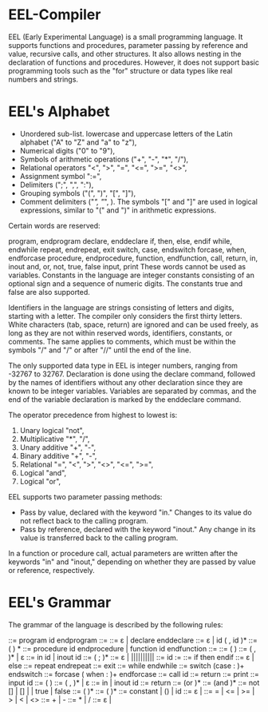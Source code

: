 # EEL-Compiler

EEL (Early Experimental Language) is a small programming language. It supports functions and procedures, parameter passing by reference and value, recursive calls, and other structures. It also allows nesting in the declaration of functions and procedures. However, it does not support basic programming tools such as the "for" structure or data types like real numbers and strings.

# EEL's Alphabet

* Unordered sub-list. lowercase and uppercase letters of the Latin alphabet ("A" to "Z" and "a" to "z"),
* Numerical digits ("0" to "9"),
* Symbols of arithmetic operations ("+", "-", "*", "/"),
* Relational operators "<", ">", "=", "<=", ">=", "<>",
* Assignment symbol ":=",
* Delimiters (";", ",", ":"),
* Grouping symbols ("(", ")", "[", "]"),
* Comment delimiters ("*", "*", \).
The symbols "[" and "]" are used in logical expressions, similar to "(" and ")" in arithmetic expressions.

Certain words are reserved:

program, endprogram
declare, enddeclare
if, then, else, endif
while, endwhile
repeat, endrepeat, exit
switch, case, endswitch
forcase, when, endforcase
procedure, endprocedure, function, endfunction, call, return, in, inout
and, or, not, true, false
input, print
These words cannot be used as variables. Constants in the language are integer constants consisting of an optional sign and a sequence of numeric digits. The constants true and false are also supported.

Identifiers in the language are strings consisting of letters and digits, starting with a letter. The compiler only considers the first thirty letters. White characters (tab, space, return) are ignored and can be used freely, as long as they are not within reserved words, identifiers, constants, or comments. The same applies to comments, which must be within the symbols "/" and "/" or after "//" until the end of the line.

The only supported data type in EEL is integer numbers, ranging from -32767 to 32767. Declaration is done using the declare command, followed by the names of identifiers without any other declaration since they are known to be integer variables. Variables are separated by commas, and the end of the variable declaration is marked by the enddeclare command.

The operator precedence from highest to lowest is:

1. Unary logical "not", <br />
2. Multiplicative "*", "/", <br />
3. Unary additive "+", "-", <br />
4. Binary additive "+", "-", <br />
5. Relational "=", "<", ">", "<>", "<=", ">=", <br />
6. Logical "and", <br />
7. Logical "or", <br />

EEL supports two parameter passing methods:

* Pass by value, declared with the keyword "in." Changes to its value do not reflect back to the calling program.
* Pass by reference, declared with the keyword "inout." Any change in its value is transferred back to the calling program.

In a function or procedure call, actual parameters are written after the keywords "in" and "inout," depending on whether they are passed by value or reference, respectively.

# EEL's Grammar

The grammar of the language is described by the following rules:

<program> ::= program id <block> endprogram
<block> ::= <declarations> <subprograms> <statements>
<declarations> ::= ε | declare <varlist> enddeclare
<varlist> ::= ε | id ( , id )*
<subprograms> ::= (<procorfunc> ) *
<procorfunc> ::= procedure id <procorfuncbody> endprocedure | function id <procorfuncbody> endfunction
<procorfuncbody> ::= <formalpars> <block>
<formalpars> ::= ( <formalparlist> )
<formalparlist> ::= <formalparitem>( ,<formalparitem> )* | ε
<formalparitem> ::= in id | inout id
<statements> ::= <statement>( ;<statement> )*
<statement> ::= ε | <assignment-stat>|<if-stat>|<while-stat>|<repeat-stat>|<exit-stat>|<switch-stat>|<forcase-stat>|<call-stat>|<return-stat>|<input-stat>|<print-stat>
<assignment-stat> ::= id := <expression>
<if-stat> ::= if <condition> then <statements> <elsepart> endif
<elsepart> ::= ε | else <statements>
<repeat-stat> ::= repeat <statements> endrepeat
<exit-stat> ::= exit
<while-stat> ::= while <condition> <statements> endwhile
<switch-stat> ::= switch <expression> (case <expression>: <statements>)+ endswitch
<forcase-stat> ::= forcase ( when <condition>: <statements>)+ endforcase
<call-stat> ::= call id <actualpars>
<return-stat> ::= return <expression>
<print-stat> ::= print <expression>
<input-statt> ::= input id
<actualpars> ::= ( <actualparlist> )
<actualparlis> ::= <actualparitem> ( , <actualparitem> )* | ε
<actualparitemm> ::= in <expression> | inout id
<return-statt> ::= return <expression>
<condition> ::= <boolterm>(or <boolterm>)*
<boolterm> ::= <boolfactor> (and <boolfactor>)*
<boolfactorr> ::= not [<conditionn>] | [<conditionn>] | <expressionn> <relational-oper> <expression> | true | false
<expression> ::= <optional-sign> <term> ( <add-operr> <term>)*
<term> ::= <factor> (<mul-oper> <factor>)*
<factor> ::= constant | (<expression>) | id <idtail>
<idtail> ::= ε | <actualpars>
<relational-oper> ::= = | <= | >= | > | < | <>
<add-oper> ::= + | -
<mul-oper> ::= * | /
<optional-sign> ::= ε | <add-oper>
